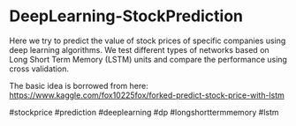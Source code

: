 # DeepLearning-StockPrediction

Here we try to predict the value of stock prices of specific companies using deep learning algorithms.
We test different types of networks based on Long Short Term Memory (LSTM) units and compare the performance using cross validation.

The basic idea is borrowed from here: https://www.kaggle.com/fox10225fox/forked-predict-stock-price-with-lstm

#stockprice #prediction #deeplearning #dp #longshorttermmemory #lstm
